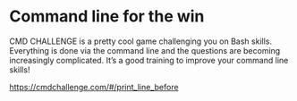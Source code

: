 # Command line for the win
CMD CHALLENGE is a pretty cool game challenging you on Bash skills.
Everything is done via the command line and the questions are becoming increasingly complicated.
It’s a good training to improve your command line skills!

https://cmdchallenge.com/#/print_line_before
